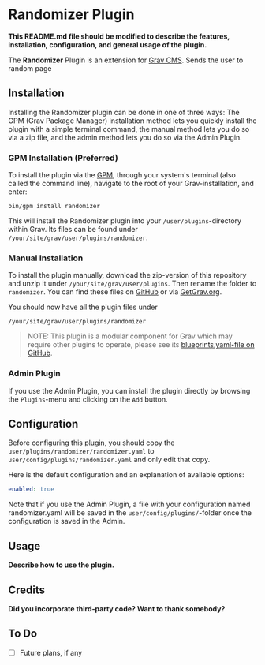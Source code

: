 # Randomizer Plugin

**This README.md file should be modified to describe the features, installation, configuration, and general usage of the plugin.**

The **Randomizer** Plugin is an extension for [Grav CMS](http://github.com/getgrav/grav). Sends the user to random page

## Installation

Installing the Randomizer plugin can be done in one of three ways: The GPM (Grav Package Manager) installation method lets you quickly install the plugin with a simple terminal command, the manual method lets you do so via a zip file, and the admin method lets you do so via the Admin Plugin.

### GPM Installation (Preferred)

To install the plugin via the [GPM](http://learn.getgrav.org/advanced/grav-gpm), through your system's terminal (also called the command line), navigate to the root of your Grav-installation, and enter:

    bin/gpm install randomizer

This will install the Randomizer plugin into your `/user/plugins`-directory within Grav. Its files can be found under `/your/site/grav/user/plugins/randomizer`.

### Manual Installation

To install the plugin manually, download the zip-version of this repository and unzip it under `/your/site/grav/user/plugins`. Then rename the folder to `randomizer`. You can find these files on [GitHub](https://github.com/misturdust319/grav-plugin-randomizer) or via [GetGrav.org](http://getgrav.org/downloads/plugins#extras).

You should now have all the plugin files under

    /your/site/grav/user/plugins/randomizer
	
> NOTE: This plugin is a modular component for Grav which may require other plugins to operate, please see its [blueprints.yaml-file on GitHub](https://github.com/misturdust319/grav-plugin-randomizer/blob/master/blueprints.yaml).

### Admin Plugin

If you use the Admin Plugin, you can install the plugin directly by browsing the `Plugins`-menu and clicking on the `Add` button.

## Configuration

Before configuring this plugin, you should copy the `user/plugins/randomizer/randomizer.yaml` to `user/config/plugins/randomizer.yaml` and only edit that copy.

Here is the default configuration and an explanation of available options:

```yaml
enabled: true
```

Note that if you use the Admin Plugin, a file with your configuration named randomizer.yaml will be saved in the `user/config/plugins/`-folder once the configuration is saved in the Admin.

## Usage

**Describe how to use the plugin.**

## Credits

**Did you incorporate third-party code? Want to thank somebody?**

## To Do

- [ ] Future plans, if any

